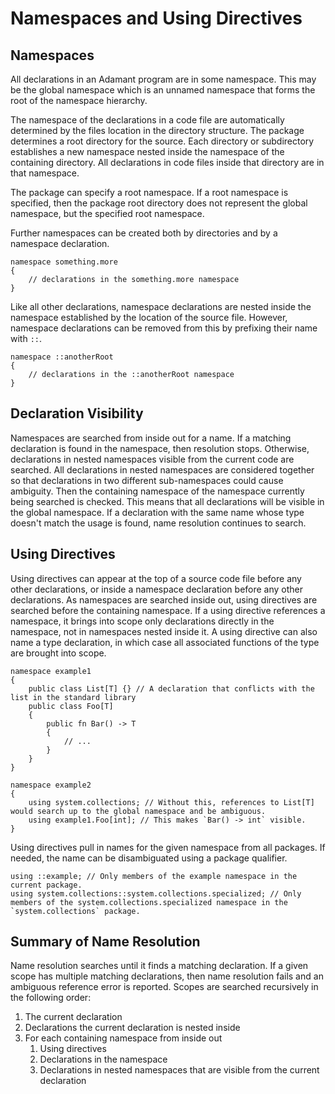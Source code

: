# Namespaces and Using Directives

## Namespaces

All declarations in an Adamant program are in some namespace. This may be the global namespace which is an unnamed namespace that forms the root of the namespace hierarchy.

The namespace of the declarations in a code file are automatically determined by the files location in the directory structure. The package determines a root directory for the source. Each directory or subdirectory establishes a new namespace nested inside the namespace of the containing directory. All declarations in code files inside that directory are in that namespace.

The package can specify a root namespace. If a root namespace is specified, then the package root directory does not represent the global namespace, but the specified root namespace.

Further namespaces can be created both by directories and by a namespace declaration.

```adamant
namespace something.more
{
    // declarations in the something.more namespace
}
```

Like all other declarations, namespace declarations are nested inside the namespace established by the location of the source file. However, namespace declarations can be removed from this by prefixing their name with `::`.

```adamant
namespace ::anotherRoot
{
    // declarations in the ::anotherRoot namespace
}
```

## Declaration Visibility

Namespaces are searched from inside out for a name. If a matching declaration is found in the namespace, then resolution stops. Otherwise, declarations in nested namespaces visible from the current code are searched. All declarations in nested namespaces are considered together so that declarations in two different sub-namespaces could cause ambiguity. Then the containing namespace of the namespace currently being searched is checked. This means that all declarations will be visible in the global namespace. If a declaration with the same name whose type doesn't match the usage is found, name resolution continues to search.

## Using Directives

Using directives can appear at the top of a source code file before any other declarations, or inside a namespace declaration before any other declarations. As namespaces are searched inside out, using directives are searched before the containing namespace. If a using directive references a namespace, it brings into scope only declarations directly in the namespace, not in namespaces nested inside it. A using directive can also name a type declaration, in which case all associated functions of the type are brought into scope.

```adamant
namespace example1
{
    public class List[T] {} // A declaration that conflicts with the list in the standard library
    public class Foo[T]
    {
        public fn Bar() -> T
        {
            // ...
        }
    }
}

namespace example2
{
    using system.collections; // Without this, references to List[T] would search up to the global namespace and be ambiguous.
    using example1.Foo[int]; // This makes `Bar() -> int` visible.
}
```

Using directives pull in names for the given namespace from all packages. If needed, the name can be disambiguated using a package qualifier.

```adamant
using ::example; // Only members of the example namespace in the current package.
using system.collections::system.collections.specialized; // Only members of the system.collections.specialized namespace in the `system.collections` package.
```

## Summary of Name Resolution

Name resolution searches until it finds a matching declaration. If a given scope has multiple matching declarations, then name resolution fails and an ambiguous reference error is reported. Scopes are searched recursively in the following order:

1. The current declaration
2. Declarations the current declaration is nested inside
3. For each containing namespace from inside out
    1. Using directives
    2. Declarations in the namespace
    3. Declarations in nested namespaces that are visible from the current declaration
